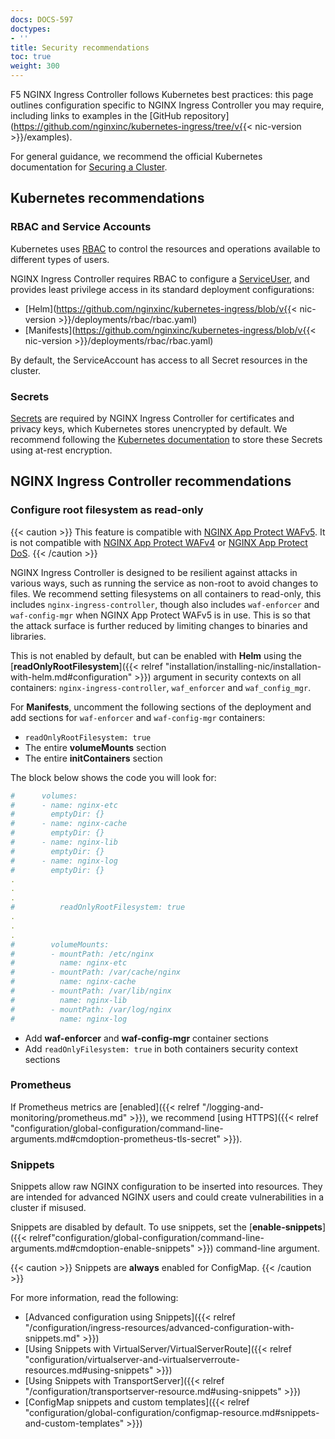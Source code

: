 ```yaml
---
docs: DOCS-597
doctypes:
- ''
title: Security recommendations
toc: true
weight: 300
---
```


F5 NGINX Ingress Controller follows Kubernetes best practices: this page outlines configuration specific to NGINX Ingress Controller you may require, including links to examples in the [GitHub repository](https://github.com/nginxinc/kubernetes-ingress/tree/v{{< nic-version >}}/examples).

For general guidance, we recommend the official Kubernetes documentation for [Securing a Cluster](https://kubernetes.io/docs/tasks/administer-cluster/securing-a-cluster/). 

## Kubernetes recommendations

### RBAC and Service Accounts

Kubernetes uses [RBAC](https://kubernetes.io/docs/reference/access-authn-authz/rbac/) to control the resources and operations available to different types of users. 

NGINX Ingress Controller requires RBAC to configure a [ServiceUser](https://kubernetes.io/docs/concepts/security/service-accounts/#default-service-accounts), and provides least privilege access in its standard deployment configurations:

- [Helm](https://github.com/nginxinc/kubernetes-ingress/blob/v{{< nic-version >}}/deployments/rbac/rbac.yaml)
- [Manifests](https://github.com/nginxinc/kubernetes-ingress/blob/v{{< nic-version >}}/deployments/rbac/rbac.yaml)

By default, the ServiceAccount has access to all Secret resources in the cluster.

### Secrets

[Secrets](https://kubernetes.io/docs/concepts/configuration/secret/) are required by NGINX Ingress Controller for certificates and privacy keys, which Kubernetes stores unencrypted by default. We recommend following the [Kubernetes documentation](https://kubernetes.io/docs/tasks/administer-cluster/encrypt-data/) to store these Secrets using at-rest encryption.


## NGINX Ingress Controller recommendations

### Configure root filesystem as read-only

{{< caution >}}
 This feature is compatible with [NGINX App Protect WAFv5](https://docs.nginx.com/nginx-app-protect-waf/v5/). It is not compatible with [NGINX App Protect WAFv4](https://docs.nginx.com/nginx-app-protect-waf/v4/) or [NGINX App Protect DoS](https://docs.nginx.com/nginx-app-protect-dos/).
{{< /caution >}}

NGINX Ingress Controller is designed to be resilient against attacks in various ways, such as running the service as non-root to avoid changes to files. We recommend setting filesystems on all containers to read-only, this includes `nginx-ingress-controller`, though also includes `waf-enforcer` and `waf-config-mgr` when NGINX App Protect WAFv5 is in use.  This is so that the attack surface is further reduced by limiting changes to binaries and libraries.

This is not enabled by default, but can be enabled with **Helm** using the [**readOnlyRootFilesystem**]({{< relref "installation/installing-nic/installation-with-helm.md#configuration" >}}) argument in security contexts on all containers: `nginx-ingress-controller`, `waf_enforcer` and `waf_config_mgr`.

For **Manifests**, uncomment the following sections of the deployment and add sections for `waf-enforcer` and `waf-config-mgr` containers:

- `readOnlyRootFilesystem: true`
- The entire **volumeMounts** section
- The entire **initContainers** section

The block below shows the code you will look for:

```yaml
#      volumes:
#      - name: nginx-etc
#        emptyDir: {}
#      - name: nginx-cache
#        emptyDir: {}
#      - name: nginx-lib
#        emptyDir: {}
#      - name: nginx-log
#        emptyDir: {}
.
.
.
#          readOnlyRootFilesystem: true
.
.
.
#        volumeMounts:
#        - mountPath: /etc/nginx
#          name: nginx-etc
#        - mountPath: /var/cache/nginx
#          name: nginx-cache
#        - mountPath: /var/lib/nginx
#          name: nginx-lib
#        - mountPath: /var/log/nginx
#          name: nginx-log
```

- Add **waf-enforcer** and **waf-config-mgr** container sections
- Add `readOnlyFilesystem: true` in both containers security context sections

### Prometheus

If Prometheus metrics are [enabled]({{< relref "/logging-and-monitoring/prometheus.md" >}}), we recommend [using HTTPS]({{< relref "configuration/global-configuration/command-line-arguments.md#cmdoption-prometheus-tls-secret" >}}).

### Snippets

Snippets allow raw NGINX configuration to be inserted into resources. They are intended for advanced NGINX users and could create vulnerabilities in a cluster if misused.

Snippets are disabled by default. To use snippets, set the [**enable-snippets**]({{< relref"configuration/global-configuration/command-line-arguments.md#cmdoption-enable-snippets" >}}) command-line argument.

{{< caution >}}
 Snippets are **always** enabled for ConfigMap.
{{< /caution >}}

For more information, read the following: 

- [Advanced configuration using Snippets]({{< relref "/configuration/ingress-resources/advanced-configuration-with-snippets.md" >}}) 
- [Using Snippets with VirtualServer/VirtualServerRoute]({{< relref "configuration/virtualserver-and-virtualserverroute-resources.md#using-snippets" >}})
- [Using Snippets with TransportServer]({{< relref "/configuration/transportserver-resource.md#using-snippets" >}})
- [ConfigMap snippets and custom templates]({{< relref "configuration/global-configuration/configmap-resource.md#snippets-and-custom-templates" >}})
